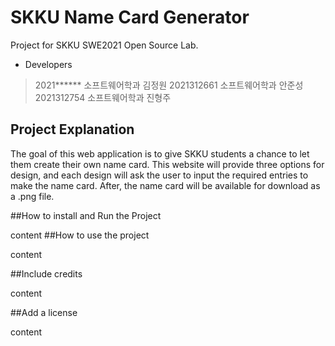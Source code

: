 # SKKU Name Card Generator

Project for SKKU SWE2021 Open Source Lab.

- Developers
> 2021****** 소프트웨어학과 김정원
> 2021312661 소프트웨어학과 안준성
> 2021312754 소프트웨어학과 진형주

## Project Explanation

The goal of this web application is to give SKKU students a chance to let them create their own name card. This website will provide three options for design, and each design will ask the user to input the required entries to make the name card. After, the name card will be available for download as a .png file.


##How to install and Run the Project

content
##How to use the project

content

##Include credits

content

##Add a license

content